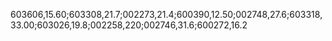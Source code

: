 603606,15.60;603308,21.7;002273,21.4;600390,12.50;002748,27.6;603318,33.00;603026,19.8;002258,220;002746,31.6;600272,16.2
